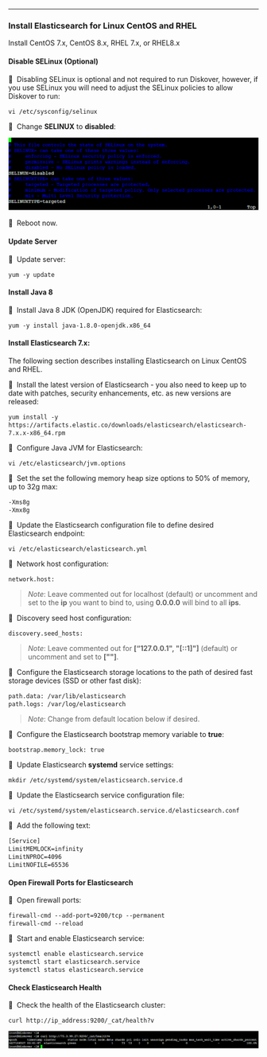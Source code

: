 ___
### Install Elasticsearch for Linux CentOS and RHEL

Install CentOS 7.x, CentOS 8.x, RHEL 7.x, or RHEL8.x

#### Disable SELinux (Optional)

🔴 &nbsp;Disabling SELinux is optional and not required to run Diskover, however, if you use SELinux you will need to adjust the SELinux policies to allow Diskover to run:
```
vi /etc/sysconfig/selinux
```

🔴 &nbsp;Change **SELINUX** to **disabled**:

![Image: Disable SELinux for Elasticsearch](images/image_elasticsearch_install_for_linux_disable_selinux.png)

🔴 &nbsp;Reboot now.

#### Update Server

🔴 &nbsp;Update server:
```
yum -y update
```

#### Install Java 8

🔴 &nbsp;Install Java 8 JDK (OpenJDK) required for Elasticsearch:
```
yum -y install java-1.8.0-openjdk.x86_64
```

#### Install Elasticsearch 7.x:

The following section describes installing Elasticsearch on Linux CentOS and RHEL.

🔴 &nbsp;Install the latest version of Elasticsearch - you also need to keep up to date with patches, security enhancements, etc. as new versions are released:
```
yum install -y
https://artifacts.elastic.co/downloads/elasticsearch/elasticsearch-7.x.x-x86_64.rpm
```

🔴 &nbsp;Configure Java JVM for Elasticsearch:
```
vi /etc/elasticsearch/jvm.options
```

🔴 &nbsp;Set the set the following memory heap size options to 50% of memory, up to 32g max:
```
-Xms8g
-Xmx8g
```

🔴 &nbsp;Update the Elasticsearch configuration file to define desired Elasticsearch endpoint:
```
vi /etc/elasticsearch/elasticsearch.yml
```

🔴 &nbsp;Network host configuration:
```
network.host:
```
> _Note_: Leave commented out for localhost (default) or uncomment and set to the  **ip**  you want to bind to, using  **0.0.0.0** will bind to all  **ips**.

🔴 &nbsp;Discovery seed host configuration:
```
discovery.seed_hosts:
```

>_Note_: Leave commented out for **[“127.0.0.1", "[::1]"]** (default) or uncomment and set to **["<host ip>"]**.

🔴 &nbsp;Configure the Elasticsearch storage locations to the path of desired fast storage devices (SSD or other fast disk):
```
path.data: /var/lib/elasticsearch
path.logs: /var/log/elasticsearch
```

>_Note_: Change from default location below if desired.

🔴 &nbsp;Configure the Elasticsearch bootstrap memory variable to **true**:
```
bootstrap.memory_lock: true
```
  
🔴 &nbsp;Update Elasticsearch **systemd** service settings:
```
mkdir /etc/systemd/system/elasticsearch.service.d
```
  
🔴 &nbsp;Update the Elasticsearch service configuration file:
```
vi /etc/systemd/system/elasticsearch.service.d/elasticsearch.conf
```
  
🔴 &nbsp;Add the following text:
```
[Service]
LimitMEMLOCK=infinity
LimitNPROC=4096
LimitNOFILE=65536
```

#### Open Firewall Ports for Elasticsearch
  
🔴 &nbsp;Open firewall ports:
```
firewall-cmd --add-port=9200/tcp --permanent
firewall-cmd --reload
```

🔴 &nbsp;Start and enable Elasticsearch service:
```
systemctl enable elasticsearch.service
systemctl start elasticsearch.service
systemctl status elasticsearch.service
```

#### Check Elasticsearch Health

🔴 &nbsp;Check the health of the Elasticsearch cluster:
```
curl http://ip_address:9200/_cat/health?v
```

![Image: Elasticsearch Health Check](images/image_elasticsearch_install_for_linux_health_check.png)
